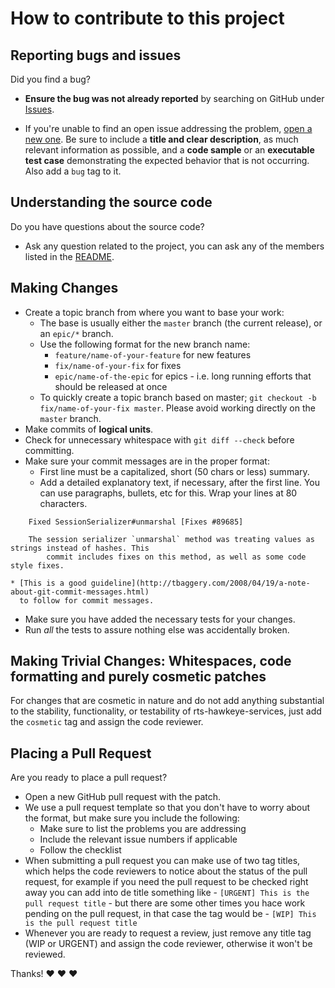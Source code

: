 # How to contribute to this project

## Reporting bugs and issues

Did you find a bug?

* **Ensure the bug was not already reported** by searching on GitHub under [Issues](https://github.com/IcaliaLabs/epick/issues).

* If you're unable to find an open issue addressing the problem, [open a new one](https://github.com/IcaliaLabs/epick/issues/new). Be sure to include a **title
and clear description**, as much relevant information as possible, and a **code sample** or an
**executable test case** demonstrating the expected behavior that is not occurring. Also add a `bug`
tag to it.

## Understanding the source code

Do you have questions about the source code?

* Ask any question related to the project, you can ask any of the members listed in the
[README](./README.md#da-team).


## Making Changes

* Create a topic branch from where you want to base your work:
	* The base is usually either the `master` branch (the current release), or an `epic/*` branch.
	* Use the following format for the new branch name:
		* `feature/name-of-your-feature` for new features
		* `fix/name-of-your-fix` for fixes
		* `epic/name-of-the-epic` for epics - i.e. long running efforts that should be released at once
	* To quickly create a topic branch based on master; `git checkout -b fix/name-of-your-fix master`.
	  Please avoid working directly on the `master` branch.
* Make commits of **logical units**.
* Check for unnecessary whitespace with `git diff --check` before committing.
* Make sure your commit messages are in the proper format:
	* First line must be a capitalized, short (50 chars or less) summary.
	* Add a detailed explanatory text, if necessary, after the first line. You can use paragraphs,
	  bullets, etc for this. Wrap your lines at 80 characters.

````
    Fixed SessionSerializer#unmarshal [Fixes #89685]

    The session serializer `unmarshal` method was treating values as strings instead of hashes. This
		commit includes fixes on this method, as well as some code style fixes.
````
	* [This is a good guideline](http://tbaggery.com/2008/04/19/a-note-about-git-commit-messages.html)
	  to follow for commit messages.

* Make sure you have added the necessary tests for your changes.
* Run _all_ the tests to assure nothing else was accidentally broken.

## Making Trivial Changes: Whitespaces, code formatting and purely cosmetic patches

For changes that are cosmetic in nature and do not add anything substantial to the stability,
functionality, or testability of rts-hawkeye-services, just add the `cosmetic` tag and assign the
code reviewer.

## Placing a Pull Request

Are you ready to place a pull request?

* Open a new GitHub pull request with the patch.
* We use a pull request template so that you don't have to worry about the format, but make sure you
	include the following:
	* Make sure to list the problems you are addressing
	* Include the relevant issue numbers if applicable
	* Follow the checklist
* When submitting a pull request you can make use of two tag titles, which helps the code reviewers
	to notice about the status of the pull request, for example if you need the pull request to be
	checked right away you can add into de title something like - `[URGENT] This is the pull request
	title` - but there are some other times you hace work pending on the pull request, in that case the
	tag would be - `[WIP] This is the pull request title`
* Whenever you are ready to request a review, just remove any title tag (WIP or URGENT) and assign
	the code reviewer, otherwise it won't be reviewed.

Thanks! :heart: :heart: :heart:
